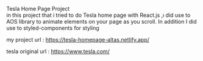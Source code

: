 Tesla Home Page Project <br/>
in this project that i tried to do Tesla home page with React.js ,ı did use to AOS library to animate elements on your page as you scroll.
In addition I did use to styled-components for styling <br/>

my project url : https://tesla-homepage-altas.netlify.app/ <br/>

tesla original url : https://www.tesla.com/ <br/>
